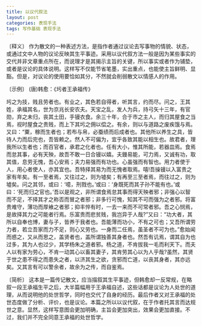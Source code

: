 ```yaml
---
title: 以议代叙法
layout: post
categories: 表现手法
tags: 写作基础 表现手法
---
```


〔释义〕 作为散文的一种表述方法，是指作者通过议论去写事物的情貌、状态，或通过文中人物的议论反映其生平事迹。采用以议代叙方法一般是因为某些事实的交代并非文章重点所在，而说理才是其揭示主旨的关键，所以事实或者作为铺垫，或者是议论的具体说明。这样写不仅能节省笔墨，实出重点，也能使主旨鲜明、显豁。但是，对议论的使用要恰如其分，不然就会削弱散文以情感人的作用。

〔示例〕 (唐)韩愈：《圬者王承福传》

圬之为技，贱且劳者也。有业之，其色若自得者，听其言，约而尽。问之，王其姓，承福其名，世为京兆长安农夫。天宝之乱，发人为兵，持弓矢十三年，有官勋，弃之未归，丧其土田，手镘衣食。余三十年，合于市之主人，而归其屋食之当焉，视时屋食之贵贱，而上下其圬之佣以偿之。有余，则以与道路之废疾饿与焉。又曰：“粟，稼而生者也；若布与帛，必蚕绩而后成者也。其他所以养生之具，皆待人力而后完也，吾皆赖之。然人不可偏为，宜乎各致其能以相生也。故君者，理我所以生者也；而百官者，承君之化者也。任有大小，惟其所能，若器皿焉。食焉而怠其事，必有天殃，故吾不敢一日合镘以嬉。夫鏝易能，可力焉，又诚有功，取其值，息劳无愧，吾心安焉；夫力易强而有功也。心虽强而有智也。用力者使于人，用心者使人，亦其宜也。吾特择其易为而无愧者取焉。嘻!吾操镘以入富贵之家有年矣。有一至者焉，又往过之，则为墟矣；有再至三至者焉，而往过之，则为墟矣。问之其邻，或曰：‘噫，刑戮也。’或曰：‘身既死而其子孙不能有也。’或曰：‘死而归之官也。’吾以是观之，非所谓食焉怠其事而得天殃者邪；非强心以智而不足，不择其才之称否而冒之者邪；非多行可愧，知其不可而强为之者邪。将富贵难守，薄功而厚飨之者邪；抑丰悴有时，一去一来而不可常者邪。吾之心悯焉，是故择其力之可能者行焉。乐富贵而悲贫贱，我岂异于人哉?”又曰：“功大者，其所以自奉也博，妻与子，皆养于我者也。吾能薄而功小，不有之可也；又吾所谓劳力者，若立吾家而力不足，则心又劳也。一身而二任焉，虽圣者不可为也。”愈始闻而惑之，又从而思之，盖贤者也，盖所谓独善其身者也。然吾有讥焉，谓其自为也过多，其为人也过少，其学杨朱之道者邪。杨之道，不肯拔我一毛而利天下。而夫人以有家为劳心，不肯一动其心以畜其妻子，其肯劳其心以为人乎哉?虽然，其贤于世之患不得之而患失之者，以济其生之欲，贪邪而亡道，以丧其身者，其亦远矣。又其言有可以警余者，故余为之传，而自鉴焉。

〔简析〕 这本是一篇传记散文，应当描叙其生平事迹，但韩愈却一反常规，在略叙一段王承福生平之后，大半篇幅用于王承福自述，这些话都是议论为人处世的道理，从而说明他的处世哲学，同时也交代了自身的经历。最后作者又对王承福的处世态度做了分析、评价，也是议论。本篇之所以以议代叙，在于作者托其言而达规世之意。显然，这样写意图会更加明确，主旨会更加突出，效果会更加直接。不过，我们并不完全同意王承福的处世哲学。 